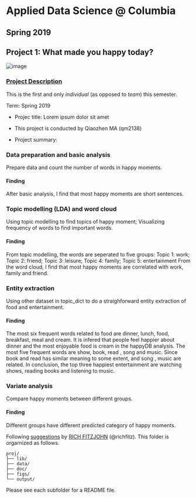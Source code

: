 # Applied Data Science @ Columbia
## Spring 2019
## Project 1: What made you happy today?

![image](figs/title.jpeg)

### [Project Description](doc/Proj1_desc.md)
This is the first and only *individual* (as opposed to *team*) this semester. 

Term: Spring 2019

+ Projec title: Lorem ipsum dolor sit amet
+ This project is conducted by Qiaozhen MA (qm2138)

+ Project summary: 
### Data preparation and basic analysis
Prepare data and count the number of words in happy moments.
#### Finding
After basic analysis, I find that most happy moments are short sentences.
### Topic modelling (LDA) and word cloud
Using topic modelling to find topics of happy moment;
Visualizing frequency of words to find important words.
#### Finding
From topic modelling, the words are seperated to five groups:
Topic 1: work;
Topic 2: friend;
Topic 3: leisure;
Topic 4: family;
Topic 5: entertainment
From the word cloud, I find that most happy moments are correlated with work, family and friend.
### Entity extraction
Using other dataset in topic_dict to do a straighforward entity extraction of food and entertainment.
#### Finding
The most six frequent words related to food are dinner, lunch, food, breakfast, meal and cream. It is infered that people feel happier about dinner and the most enjoyable food is cream in the happyDB analysis.
The most five frequent words are show, book, read , song and music. Since book and read has similar meaning to some extent, and song , music are related. In conclusion, the top three happiest entertainment are watching shows, reading books and listening to music.
### Variate analysis
Compare happy moments between different groups.
#### Finding
Different groups have different predicted category of happy moments.


Following [suggestions](http://nicercode.github.io/blog/2013-04-05-projects/) by [RICH FITZJOHN](http://nicercode.github.io/about/#Team) (@richfitz). This folder is orgarnized as follows.

```
proj/
├── lib/
├── data/
├── doc/
├── figs/
└── output/
```

Please see each subfolder for a README file.
